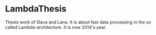 LambdaThesis
============

Thesis work of Slava and Lana. It is about fast data processing in the so called Lambda-architecture. It is now 2014's year.
